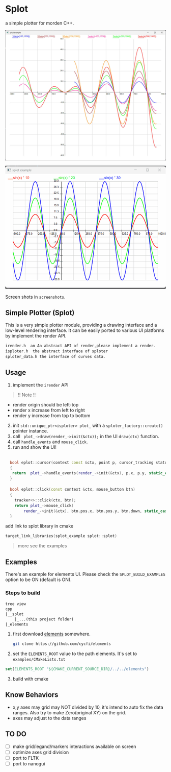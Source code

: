 # Splot

a simple plotter for morden C++. 

![multi_ranges.jpg](screenshots/multi_ranges.jpg)

![splot.jpg](screenshots/splot_demo.gif)

Screen shots in `screenshots`.

Simple Plotter (Splot)
--------
This is a very simple plotter module, providing a drawing interface and a low-level rendering interface.
It can be easily ported to various UI platforms by implement the render API.

```asm
irender.h  an An abstract API of render,please implement a render.
isploter.h  the abstract interface of sploter
sploter_data.h the interface of curves data.
```


## Usage

1. implement the `irender` API
  > !! Note !!
  - render origin should be left-top
  - render x increase from left to right
  - render y increase from top to bottom
2. init `std::unique_ptr<isploter> plot_` with a `sploter_factory::create()` pointer instance.
2. call ` plot_->draw(render_->init(&ctx));` in the UI `draw(ctx)` function.
3. call `handle_events` and `mouse_click`.
4. run and show the UI!
```c++

  bool eplot::cursor(context const &ctx, point p, cursor_tracking status)
  {
   return  plot_->handle_events(render_->init(&ctx), p.x, p.y, static_cast<isploter::cursor_tracking>(status));
  }

  bool eplot::click(const context &ctx, mouse_button btn)
  {
    tracker<>::click(ctx, btn);
    return plot_->mouse_click(
        render_->init(&ctx), btn.pos.x, btn.pos.y, btn.down, static_cast<isploter::mouse_key>(btn.state));
  }
```

add link to splot library in cmake
```asm
target_link_libraries(splot_example splot::splot)
```

> more see the examples


## Examples

There's an example for elements UI. 
Please check the `SPLOT_BUILD_EXAMPLES` option to be ON (default is ON).

### Steps to build

```
tree view
cpp
|__splot 
    |_...(this project folder)
|_elements
```

1. first download [elements](https://github.com/cycfi/elements) somewhere.
   ```bash
   git clone https://github.com/cycfi/elements 
    ```
2. set the `ELEMENTS_ROOT` value to the path elements. It's set to `examples/CMakeLists.txt`

```cmake
set(ELEMENTS_ROOT "${CMAKE_CURRENT_SOURCE_DIR}/../../elements")
```
3. build with cmake

## Know Behaviors 

- x,y axes may grid may NOT divided by 10, it's intend to auto fix the data ranges. 
Also try to make Zero(original XY) on the grid.
- axes may adjust to the data ranges


## TO DO 

* [ ] make grid/legand/markers interactions available on screen
* [ ] optimize axes grid division
* [ ] port to FLTK 
* [ ] port to nanogui 